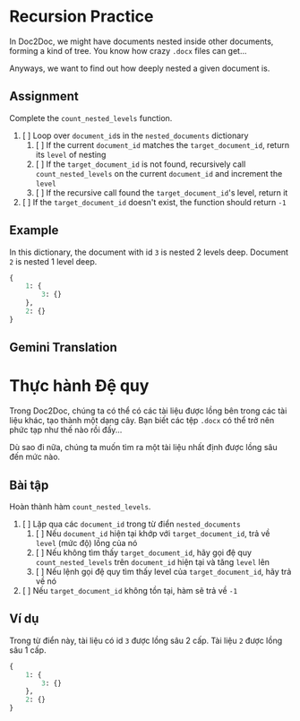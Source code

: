 # Recursion Practice
In Doc2Doc, we might have documents nested inside other documents, forming a kind of tree. You know how crazy `.docx` files can get...

Anyways, we want to find out how deeply nested a given document is.

## Assignment
Complete the `count_nested_levels` function.
1. [ ] Loop over `document_id`s in the `nested_documents` dictionary
    1. [ ] If the current `document_id` matches the `target_document_id`, return its `level` of nesting
    2. [ ] If the `target_document_id` is not found, recursively call `count_nested_levels` on the current `document_id` and increment the `level`
    3. [ ] If the recursive call found the `target_document_id`'s level, return it
2. [ ] If the `target_document_id` doesn't exist, the function should return `-1`

## Example
In this dictionary, the document with id `3` is nested 2 levels deep. Document `2` is nested 1 level deep.
```py
{
    1: {
        3: {}
    },
    2: {}
}
```

## Gemini Translation
# Thực hành Đệ quy
Trong Doc2Doc, chúng ta có thể có các tài liệu được lồng bên trong các tài liệu khác, tạo thành một dạng cây. Bạn biết các tệp `.docx` có thể trở nên phức tạp như thế nào rồi đấy...

Dù sao đi nữa, chúng ta muốn tìm ra một tài liệu nhất định được lồng sâu đến mức nào.

## Bài tập
Hoàn thành hàm `count_nested_levels`.
1. [ ] Lặp qua các `document_id` trong từ điển `nested_documents`
    1. [ ] Nếu `document_id` hiện tại khớp với `target_document_id`, trả về `level` (mức độ) lồng của nó
    2. [ ] Nếu không tìm thấy `target_document_id`, hãy gọi đệ quy `count_nested_levels` trên `document_id` hiện tại và tăng `level` lên
    3. [ ] Nếu lệnh gọi đệ quy tìm thấy level của `target_document_id`, hãy trả về nó
2. [ ] Nếu `target_document_id` không tồn tại, hàm sẽ trả về `-1`

## Ví dụ
Trong từ điển này, tài liệu có id `3` được lồng sâu 2 cấp. Tài liệu `2` được lồng sâu 1 cấp.
```py
{
    1: {
        3: {}
    },
    2: {}
}
```
